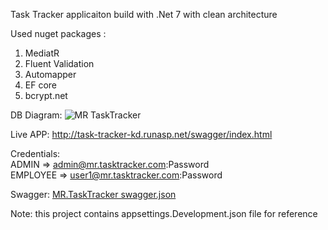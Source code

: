 Task Tracker applicaiton build with .Net 7 with clean architecture

Used nuget packages :
1. MediatR
2. Fluent Validation
3. Automapper
4. EF core
5. bcrypt.net

DB Diagram: 
![MR TaskTracker](https://github.com/user-attachments/assets/bc0905a3-a34c-466f-8094-6035640ed4c9)

Live APP: http://task-tracker-kd.runasp.net/swagger/index.html  
   
Credentials:   
ADMIN => admin@mr.tasktracker.com:Password   
EMPLOYEE => user1@mr.tasktracker.com:Password  

Swagger:
[MR.TaskTracker swagger.json](https://github.com/user-attachments/files/16231473/MR.TaskTracker.swagger.json)

Note: this project contains appsettings.Development.json file for reference
